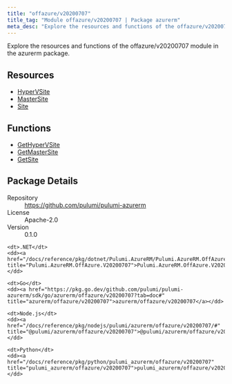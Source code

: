 ```yaml
---
title: "offazure/v20200707"
title_tag: "Module offazure/v20200707 | Package azurerm"
meta_desc: "Explore the resources and functions of the offazure/v20200707 module in the azurerm package."
---
```


<!-- WARNING: this file was generated by Pulumi Docs Generator. -->
<!-- Do not edit by hand unless you're certain you know what you are doing! -->

Explore the resources and functions of the offazure/v20200707 module in the azurerm package.

<h2 id="resources">Resources</h2>
<ul class="api">
    <li><a href="hypervsite" title="HyperVSite"><span class="symbol resource"></span>HyperVSite</a></li>
    <li><a href="mastersite" title="MasterSite"><span class="symbol resource"></span>MasterSite</a></li>
    <li><a href="site" title="Site"><span class="symbol resource"></span>Site</a></li>
</ul>

<h2 id="functions">Functions</h2>
<ul class="api">
    <li><a href="gethypervsite" title="GetHyperVSite"><span class="symbol function"></span>GetHyperVSite</a></li>
    <li><a href="getmastersite" title="GetMasterSite"><span class="symbol function"></span>GetMasterSite</a></li>
    <li><a href="getsite" title="GetSite"><span class="symbol function"></span>GetSite</a></li>
</ul>

<h2 id="package-details">Package Details</h2>
<dl class="package-details">
	<dt>Repository</dt>
	<dd><a href="https://github.com/pulumi/pulumi-azurerm">https://github.com/pulumi/pulumi-azurerm</a></dd>
	<dt>License</dt>
	<dd>Apache-2.0</dd>
	<dt>Version</dt>
	<dd>0.1.0</dd>
</dl>



<dl class="tabular">

    <dt>.NET</dt>
    <dd><a href="/docs/reference/pkg/dotnet/Pulumi.AzureRM/Pulumi.AzureRM.OffAzure.V20200707.html" title="Pulumi.AzureRM.OffAzure.V20200707">Pulumi.AzureRM.OffAzure.V20200707</a></dd>

    <dt>Go</dt>
    <dd><a href="https://pkg.go.dev/github.com/pulumi/pulumi-azurerm/sdk/go/azurerm/offazure/v20200707?tab=doc#" title="azurerm/offazure/v20200707">azurerm/offazure/v20200707</a></dd>

    <dt>Node.js</dt>
    <dd><a href="/docs/reference/pkg/nodejs/pulumi/azurerm/offazure/v20200707/#" title="@pulumi/azurerm/offazure/v20200707">@pulumi/azurerm/offazure/v20200707</a></dd>

    <dt>Python</dt>
    <dd><a href="/docs/reference/pkg/python/pulumi_azurerm/offazure/v20200707" title="pulumi_azurerm/offazure/v20200707">pulumi_azurerm/offazure/v20200707</a></dd>

</dl>


